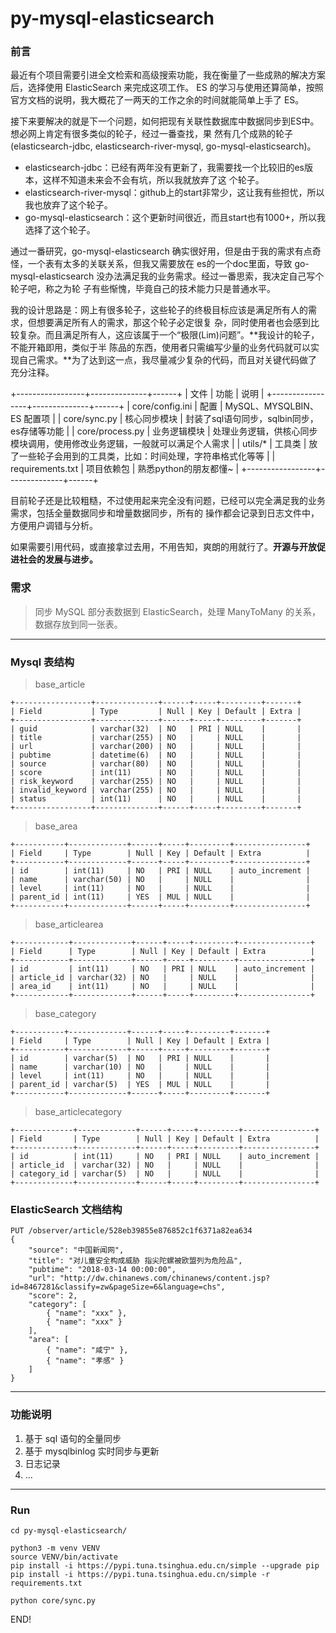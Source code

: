 # py-mysql-elasticsearch

### 前言

最近有个项目需要引进全文检索和高级搜索功能，我在衡量了一些成熟的解决方案后，选择使用 ElasticSearch 来完成这项工作。
ES 的学习与使用还算简单，按照官方文档的说明，我大概花了一两天的工作之余的时间就能简单上手了 ES。

接下来要解决的就是下一个问题，如何把现有关联性数据库中数据同步到ES中。想必网上肯定有很多类似的轮子，经过一番查找，果
然有几个成熟的轮子(elasticsearch-jdbc, elasticsearch-river-mysql, go-mysql-elasticsearch)。 

- elasticsearch-jdbc：已经有两年没有更新了，我需要找一个比较旧的es版本，这样不知道未来会不会有坑，所以我就放弃了这
个轮子。
- elasticsearch-river-mysql：github上的start非常少，这让我有些担忧，所以我也放弃了这个轮子。
- go-mysql-elasticsearch：这个更新时间很近，而且start也有1000+，所以我选择了这个轮子。

通过一番研究，go-mysql-elasticsearch 确实很好用，但是由于我的需求有点奇怪，一个表有太多的关联关系，但我又需要放在
es的一个doc里面，导致 go-mysql-elasticsearch 没办法满足我的业务需求。经过一番思索，我决定自己写个轮子吧，称之为轮
子有些惭愧，毕竟自己的技术能力只是普通水平。

我的设计思路是：网上有很多轮子，这些轮子的终极目标应该是满足所有人的需求，但想要满足所有人的需求，那这个轮子必定很复
杂，同时使用者也会感到比较复杂。而且满足所有人，这应该属于一个“极限(Lim)问题”。**我设计的轮子，不能开箱即用，类似于半
陈品的东西，使用者只需编写少量的业务代码就可以实现自己需求。**为了达到这一点，我尽量减少复杂的代码，而且对关键代码做了
充分注释。

+-----------------+--------------+------+
| 文件            | 功能          | 说明 |
+-----------------+--------------+------+
| core/config.ini |   配置        |  MySQL、MYSQLBIN、ES 配置项  |
| core/sync.py   |  核心同步模块   | 封装了sql语句同步，sqlbin同步，es存储等功能 |
| core/process.py |  业务逻辑模块  |  处理业务逻辑，供核心同步模块调用，使用修改业务逻辑，一般就可以满足个人需求 |
| utils/\*       |  工具类        | 放了一些轮子会用到的工具类，比如：时间处理，字符串格式化等等 |
| requirements.txt | 项目依赖包 |  熟悉python的朋友都懂~ |
+-----------------+--------------+------+

目前轮子还是比较粗糙，不过使用起来完全没有问题，已经可以完全满足我的业务需求，包括全量数据同步和增量数据同步，所有的
操作都会记录到日志文件中，方便用户调错与分析。

如果需要引用代码，或直接拿过去用，不用告知，爽朗的用就行了。**开源与开放促进社会的发展与进步。**

### 需求

> 同步 MySQL 部分表数据到 ElasticSearch，处理 ManyToMany 的关系，数据存放到同一张表。

*****

### Mysql 表结构

> base_article

```
+-----------------+--------------+------+-----+---------+-------+
| Field           | Type         | Null | Key | Default | Extra |
+-----------------+--------------+------+-----+---------+-------+
| guid            | varchar(32)  | NO   | PRI | NULL    |       |
| title           | varchar(255) | NO   |     | NULL    |       |
| url             | varchar(200) | NO   |     | NULL    |       |
| pubtime         | datetime(6)  | NO   |     | NULL    |       |
| source          | varchar(80)  | NO   |     | NULL    |       |
| score           | int(11)      | NO   |     | NULL    |       |
| risk_keyword    | varchar(255) | NO   |     | NULL    |       |
| invalid_keyword | varchar(255) | NO   |     | NULL    |       |
| status          | int(11)      | NO   |     | NULL    |       |
+-----------------+--------------+------+-----+---------+-------+
```

> base_area

```
+-----------+-------------+------+-----+---------+----------------+
| Field     | Type        | Null | Key | Default | Extra          |
+-----------+-------------+------+-----+---------+----------------+
| id        | int(11)     | NO   | PRI | NULL    | auto_increment |
| name      | varchar(50) | NO   |     | NULL    |                |
| level     | int(11)     | NO   |     | NULL    |                |
| parent_id | int(11)     | YES  | MUL | NULL    |                |
+-----------+-------------+------+-----+---------+----------------+
```

> base_articlearea

```
+------------+-------------+------+-----+---------+----------------+
| Field      | Type        | Null | Key | Default | Extra          |
+------------+-------------+------+-----+---------+----------------+
| id         | int(11)     | NO   | PRI | NULL    | auto_increment |
| article_id | varchar(32) | NO   |     | NULL    |                |
| area_id    | int(11)     | NO   |     | NULL    |                |
+------------+-------------+------+-----+---------+----------------+
```

> base_category

```
+-----------+-------------+------+-----+---------+-------+
| Field     | Type        | Null | Key | Default | Extra |
+-----------+-------------+------+-----+---------+-------+
| id        | varchar(5)  | NO   | PRI | NULL    |       |
| name      | varchar(10) | NO   |     | NULL    |       |
| level     | int(11)     | NO   |     | NULL    |       |
| parent_id | varchar(5)  | YES  | MUL | NULL    |       |
+-----------+-------------+------+-----+---------+-------+
```

> base_articlecategory

```
+-------------+-------------+------+-----+---------+----------------+
| Field       | Type        | Null | Key | Default | Extra          |
+-------------+-------------+------+-----+---------+----------------+
| id          | int(11)     | NO   | PRI | NULL    | auto_increment |
| article_id  | varchar(32) | NO   |     | NULL    |                |
| category_id | varchar(5)  | NO   |     | NULL    |                |
+-------------+-------------+------+-----+---------+----------------+
```

### ElasticSearch 文档结构

```
PUT /observer/article/528eb39855e876852c1f6371a82ea634
{
    "source": "中国新闻网",
    "title": "对儿童安全构成威胁 指尖陀螺被欧盟列为危险品",
    "pubtime": "2018-03-14 00:00:00",
    "url": "http://dw.chinanews.com/chinanews/content.jsp?id=8467281&classify=zw&pageSize=6&language=chs",
    "score": 2,
    "category": [
        { "name": "xxx" },
        { "name": "xxx" }
    ],
    "area": [
        { "name": "咸宁" },
        { "name": "孝感" }
    ]
}
```

*****

### 功能说明

1. 基于 sql 语句的全量同步
2. 基于 mysqlbinlog 实时同步与更新
3. 日志记录
4. ...

*****

### Run

```
cd py-mysql-elasticsearch/

python3 -m venv VENV
source VENV/bin/activate
pip install -i https://pypi.tuna.tsinghua.edu.cn/simple --upgrade pip
pip install -i https://pypi.tuna.tsinghua.edu.cn/simple -r requirements.txt

python core/sync.py
```

END!